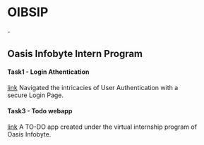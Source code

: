 <h1>OIBSIP</h1> - <h2>Oasis Infobyte Intern Program</h2>

<h4>Task1 - Login Athentication </h4>
<a href="https://github.com/Sanjaivels/sanjay-v.devtern/tree/main/Task-01">link</a>
Navigated the intricacies of User Authentication with a secure Login Page.

<h4>Task3 - Todo webapp</h4>
<a href="https://github.com/Sanjaivels/sanjay-v.devtern/tree/main/Task-03">link</a>
A TO-DO app created under the virtual internship program of Oasis Infobyte.
